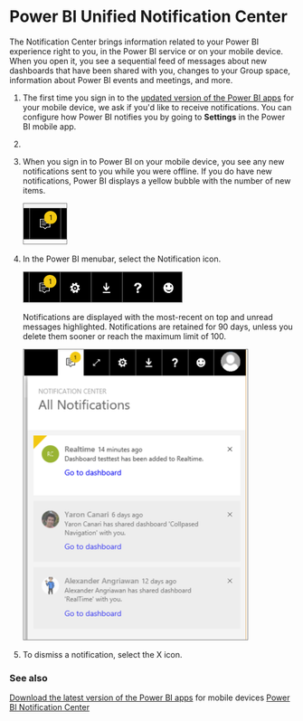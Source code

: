 <properties
   pageTitle="Get notifications in the Power BI mobile apps"
   description="The Notification Center brings information related to your Power BI experience right to you on your mobile device."
   services="powerbi"
   documentationCenter=""
   authors="maggies"  
   manager="mblythe"
   backup=""
   editor=""
   tags=""
   qualityFocus="no"
   qualityDate=""/>

<tags
   ms.service="powerbi"
   ms.devlang="NA"
   ms.topic="article"
   ms.tgt_pltfrm="NA"
   ms.workload="powerbi"
   ms.date="06/15/2016"
   ms.author="maggies"/>

# Power BI Unified Notification Center

The Notification Center brings information related to your Power BI experience right to you, in the Power BI service or on your mobile device. When you open it, you see a sequential feed of messages about new dashboards that have been shared with you, changes to your Group space, information about Power BI events and meetings, and more.

1.  The first time you sign in to the [updated version of the Power BI apps](https://powerbi.microsoft.com/en-us/mobile/) for your mobile device, we ask if you'd like to receive notifications. You can configure how Power BI notifies you by going to **Settings** in the Power BI mobile app. 
2.  
2.  When you sign in to Power BI on your mobile device, you see any new notifications sent to you while you were offline. If you do have new notifications, Power BI displays a yellow bubble with the number of new items.

    ![](media/powerbi-mobile-notification-center/notification-center-01.png)
 
2.  In the Power BI menubar, select the Notification icon.

    ![](media/powerbi-mobile-notification-center/notification-center-02.png)

     Notifications are displayed with the most-recent on top and unread messages highlighted. Notifications are retained for 90 days, unless you delete them sooner or reach the maximum limit of 100.

    ![](media/powerbi-mobile-notification-center/notification-center-03.png)

4.  To dismiss a notification, select the X icon.

### See also
[Download the latest version of the Power BI apps](https://powerbi.microsoft.com/en-us/mobile/) for mobile devices
[Power BI Notification Center](powerbi-service-notification-center.md)